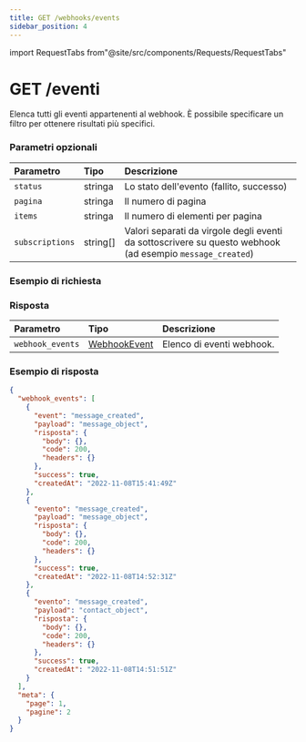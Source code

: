 ```yaml
---
title: GET /webhooks/events
sidebar_position: 4
---
```


import RequestTabs from"@site/src/components/Requests/RequestTabs"

# GET /eventi

Elenca tutti gli eventi appartenenti al webhook. È possibile specificare un filtro per ottenere risultati più specifici.

### Parametri opzionali

| Parametro       | Tipo     | Descrizione                                                                                               |
| :-------------- | :------- | :-------------------------------------------------------------------------------------------------------- |
| `status`        | stringa  | Lo stato dell'evento (fallito, successo)                                                                  |
| `pagina`        | stringa  | Il numero di pagina                                                                                       |
| `items`         | stringa  | Il numero di elementi per pagina                                                                          |
| `subscriptions` | string[] | Valori separati da virgole degli eventi da sottoscrivere su questo webhook (ad esempio `message_created`) |

### Esempio di richiesta

<RequestTabs endpoint='webhooks_api' request="get_webhooks_events" />

### Risposta

| Parametro        | Tipo                                                      | Descrizione               |
| :--------------- | :-------------------------------------------------------- | :------------------------ |
| `webhook_events` | [WebhookEvent](/api/reference/object_types/webhook_event) | Elenco di eventi webhook. |

### Esempio di risposta

```json title=response.json
{
  "webhook_events": [
    {
      "event": "message_created",
      "payload": "message_object",
      "risposta": {
        "body": {},
        "code": 200,
        "headers": {}
      },
      "success": true,
      "createdAt": "2022-11-08T15:41:49Z"
    },
    {
      "evento": "message_created",
      "payload": "message_object",
      "risposta": {
        "body": {},
        "code": 200,
        "headers": {}
      },
      "success": true,
      "createdAt": "2022-11-08T14:52:31Z"
    },
    {
      "evento": "message_created",
      "payload": "contact_object",
      "risposta": {
        "body": {},
        "code": 200,
        "headers": {}
      },
      "success": true,
      "createdAt": "2022-11-08T14:51:51Z"
    }
  ],
  "meta": {
    "page": 1,
    "pagine": 2
  }
}
```
